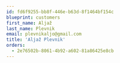 ```yaml
---
id: fd6f9255-bb8f-446e-b63d-8f1464bf154c
blueprint: customers
first_name: Aljaž
last_name: Plevnik
email: plevnikaljo@gmail.com
title: 'Aljaž Plevnik'
orders:
  - 2e76502b-8061-4b92-a602-81a86425e8cb
---
```

